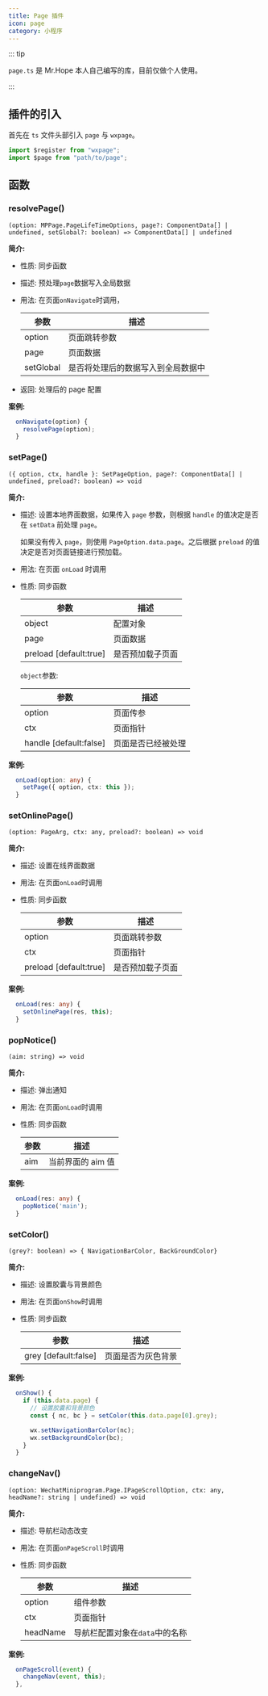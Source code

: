 ```yaml
---
title: Page 插件
icon: page
category: 小程序
---
```


::: tip

`page.ts` 是 Mr.Hope 本人自己编写的库，目前仅做个人使用。

:::

<!-- more -->

## 插件的引入

首先在 `ts` 文件头部引入 `page` 与 `wxpage`。

```ts
import $register from "wxpage";
import $page from "path/to/page";
```

## 函数

### resolvePage()

`(option: MPPage.PageLifeTimeOptions, page?: ComponentData[] | undefined, setGlobal?: boolean) => ComponentData[] | undefined`

**简介:**

- 性质: 同步函数

- 描述: 预处理`page`数据写入全局数据

- 用法: 在页面`onNavigate`时调用，

  | 参数      | 描述                               |
  | --------- | ---------------------------------- |
  | option    | 页面跳转参数                       |
  | page      | 页面数据                           |
  | setGlobal | 是否将处理后的数据写入到全局数据中 |

- 返回: 处理后的 page 配置

**案例:**

```ts
  onNavigate(option) {
    resolvePage(option);
  }
```

### setPage()

`({ option, ctx, handle }: SetPageOption, page?: ComponentData[] | undefined, preload?: boolean) => void`

**简介:**

- 描述: 设置本地界面数据，如果传入 `page` 参数，则根据 `handle` 的值决定是否在 `setData` 前处理 `page`。

  如果没有传入 `page`，则使用 `PageOption.data.page`。之后根据 `preload` 的值决定是否对页面链接进行预加载。

- 用法: 在页面 `onLoad` 时调用

- 性质: 同步函数

  | 参数                     | 描述             |
  | ------------------------ | ---------------- |
  | object                   | 配置对象         |
  | page                     | 页面数据         |
  | preload \[default:true\] | 是否预加载子页面 |

  `object`参数:

  | 参数                     | 描述               |
  | ------------------------ | ------------------ |
  | option                   | 页面传参           |
  | ctx                      | 页面指针           |
  | handle \[default:false\] | 页面是否已经被处理 |

**案例:**

```ts
  onLoad(option: any) {
    setPage({ option, ctx: this });
  }
```

### setOnlinePage()

`(option: PageArg, ctx: any, preload?: boolean) => void`

**简介:**

- 描述: 设置在线界面数据

- 用法: 在页面`onLoad`时调用

- 性质: 同步函数

  | 参数                     | 描述             |
  | ------------------------ | ---------------- |
  | option                   | 页面跳转参数     |
  | ctx                      | 页面指针         |
  | preload \[default:true\] | 是否预加载子页面 |

**案例:**

```ts
  onLoad(res: any) {
    setOnlinePage(res, this);
  }
```

### popNotice()

`(aim: string) => void`

**简介:**

- 描述: 弹出通知

- 用法: 在页面`onLoad`时调用

- 性质: 同步函数

  | 参数 | 描述              |
  | ---- | ----------------- |
  | aim  | 当前界面的 aim 值 |

**案例:**

```ts
  onLoad(res: any) {
    popNotice('main');
  }
```

### setColor()

`(grey?: boolean) => { NavigationBarColor, BackGroundColor}`

**简介:**

- 描述: 设置胶囊与背景颜色

- 用法: 在页面`onShow`时调用

- 性质: 同步函数

  | 参数                   | 描述               |
  | ---------------------- | ------------------ |
  | grey \[default:false\] | 页面是否为灰色背景 |

**案例:**

```ts
  onShow() {
    if (this.data.page) {
      // 设置胶囊和背景颜色
      const { nc, bc } = setColor(this.data.page[0].grey);

      wx.setNavigationBarColor(nc);
      wx.setBackgroundColor(bc);
    }
  }
```

### changeNav()

`(option: WechatMiniprogram.Page.IPageScrollOption, ctx: any, headName?: string | undefined) => void`

**简介:**

- 描述: 导航栏动态改变

- 用法: 在页面`onPageScroll`时调用

- 性质: 同步函数

  | 参数     | 描述                           |
  | -------- | ------------------------------ |
  | option   | 组件参数                       |
  | ctx      | 页面指针                       |
  | headName | 导航栏配置对象在`data`中的名称 |

**案例:**

```ts
  onPageScroll(event) {
    changeNav(event, this);
  },
```
